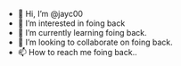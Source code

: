 - 👋 Hi, I’m @jayc00
- 👀 I’m interested in foing back
- 🌱 I’m currently learning foing back.
- 💞️ I’m looking to collaborate on foing back.
- 📫 How to reach me foing back..

<!---
jayc00/jayc00 is a ✨ special ✨ repository because its `README.md` (this file) appears on your GitHub profile.
You can click the Preview link to take a look at your changes.
--->
